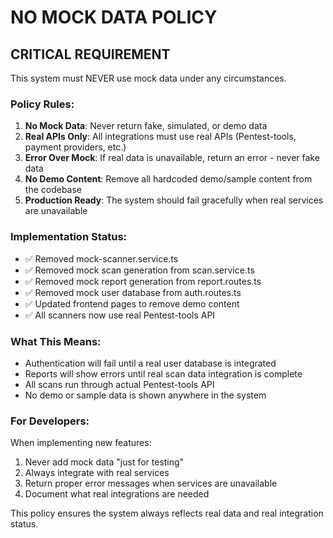 # NO MOCK DATA POLICY

## CRITICAL REQUIREMENT

This system must NEVER use mock data under any circumstances. 

### Policy Rules:

1. **No Mock Data**: Never return fake, simulated, or demo data
2. **Real APIs Only**: All integrations must use real APIs (Pentest-tools, payment providers, etc.)
3. **Error Over Mock**: If real data is unavailable, return an error - never fake data
4. **No Demo Content**: Remove all hardcoded demo/sample content from the codebase
5. **Production Ready**: The system should fail gracefully when real services are unavailable

### Implementation Status:

- ✅ Removed mock-scanner.service.ts
- ✅ Removed mock scan generation from scan.service.ts
- ✅ Removed mock report generation from report.routes.ts
- ✅ Removed mock user database from auth.routes.ts
- ✅ Updated frontend pages to remove demo content
- ✅ All scanners now use real Pentest-tools API

### What This Means:

- Authentication will fail until a real user database is integrated
- Reports will show errors until real scan data integration is complete
- All scans run through actual Pentest-tools API
- No demo or sample data is shown anywhere in the system

### For Developers:

When implementing new features:
1. Never add mock data "just for testing"
2. Always integrate with real services
3. Return proper error messages when services are unavailable
4. Document what real integrations are needed

This policy ensures the system always reflects real data and real integration status.